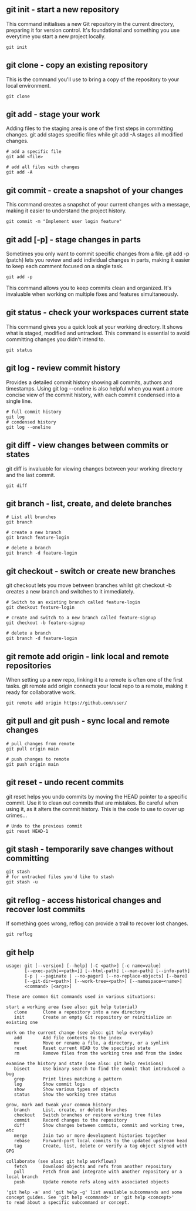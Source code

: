 ## git init - start a new repository

This command initialises a new Git repository in the current directory, preparing it for version control. It's foundational and something you use everytime you start a new project locally.

```
git init
```

## git clone - copy an existing repository

This is the command you'll use to bring a copy of the repository to your local environment.
```
git clone
```

## git add - stage your work

Adding files to the staging area is one of the first steps in committing changes.
git add <file> stages specific files while git add -A stages all modified changes.
```
# add a specific file
git add <file>

# add all files with changes
git add -A
```
## git commit - create a snapshot of your changes
This command creates a snapshot of your current changes with a message, making it easier to understand the project history.
```
git commit -m "Implement user login feature"
```
## git add [-p] - stage changes in parts
Sometimes you only want to commit specific changes from a file. git add -p (patch) lets you review and add individual changes in parts, making it easier to keep each comment focused on a single task.
```
git add -p
```
This command allows you to keep commits clean and organized. It's invaluable when working on multiple fixes and features simultaneously.

## git status - check your workspaces current state
This command gives you a quick look at your working directory. It shows what is staged, modified and untracked. This command is essential to avoid committing changes you didn't intend to.
```
git status
```
## git log - review commit history
Provides a detailed commit history showing all commits, authors and timestamps. Using git log --oneline is also helpful when you want a more concise view of the commit history, with each commit condensed into a single line.
```
# full commit history
git log
# condensed history
git log --oneline
```

## git diff - view changes between commits or states
git diff is invaluable for viewing changes between your working directory and the last commit. 

```
git diff
```
## git branch - list, create, and delete branches
```
# List all branches
git branch

# create a new branch
git branch feature-login

# delete a branch
git branch -d feature-login
```
## git checkout - switch or create new branches
git checkout <branch> lets you move between branches whilst git checkout -b <new-branch> creates a new branch and switches to it immediately.
```
# Switch to an existing branch called feature-login
git checkout feature-login

# create and switch to a new branch called feature-signup
git checkout -b feature-signup

# delete a branch
git branch -d feature-login
```
## git remote add origin - link local and remote repositories
When setting up a new repo, linking it to a remote is often one of the first tasks. git remote add origin connects your local repo to a remote, making it ready for collaborative work.
```
git remote add origin https://github.com/user/
```
## git pull and git push - sync local and remote changes
```
# pull changes from remote
git pull origin main

# push changes to remote
git push origin main
```

## git reset <commit> - undo recent commits
git reset helps you undo commits by moving the HEAD pointer to a specific commit. Use it to clean out commits that are mistakes. Be careful when using it, as it alters the commit history. This is the code to use to cover up crimes...

```
# Undo to the previous commit
git reset HEAD-1
```

## git stash - temporarily save changes without committing

```
git stash
# for untracked files you'd like to stash
git stash -u

```

## git reflog - access historical changes and recover lost commits
If something goes wrong, reflog can provide a trail to recover lost changes.

```
git reflog
```

## git help
```
usage: git [--version] [--help] [-C <path>] [-c name=value]
       [--exec-path[=<path>]] [--html-path] [--man-path] [--info-path]
       [-p | --paginate | --no-pager] [--no-replace-objects] [--bare]
       [--git-dir=<path>] [--work-tree=<path>] [--namespace=<name>]
       <command> [<args>]

These are common Git commands used in various situations:

start a working area (see also: git help tutorial)
   clone      Clone a repository into a new directory
   init       Create an empty Git repository or reinitialize an existing one

work on the current change (see also: git help everyday)
   add        Add file contents to the index
   mv         Move or rename a file, a directory, or a symlink
   reset      Reset current HEAD to the specified state
   rm         Remove files from the working tree and from the index

examine the history and state (see also: git help revisions)
   bisect     Use binary search to find the commit that introduced a bug
   grep       Print lines matching a pattern
   log        Show commit logs
   show       Show various types of objects
   status     Show the working tree status

grow, mark and tweak your common history
   branch     List, create, or delete branches
   checkout   Switch branches or restore working tree files
   commit     Record changes to the repository
   diff       Show changes between commits, commit and working tree, etc
   merge      Join two or more development histories together
   rebase     Forward-port local commits to the updated upstream head
   tag        Create, list, delete or verify a tag object signed with GPG

collaborate (see also: git help workflows)
   fetch      Download objects and refs from another repository
   pull       Fetch from and integrate with another repository or a local branch
   push       Update remote refs along with associated objects

'git help -a' and 'git help -g' list available subcommands and some
concept guides. See 'git help <command>' or 'git help <concept>'
to read about a specific subcommand or concept.
```
